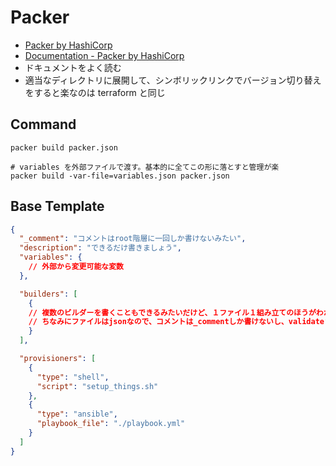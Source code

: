 # Packer

* [Packer by HashiCorp](https://www.packer.io/)
* [Documentation - Packer by HashiCorp](https://www.packer.io/docs/index.html)
* ドキュメントをよく読む
* 適当なディレクトリに展開して、シンボリックリンクでバージョン切り替えをすると楽なのは terraform と同じ

## Command

```
packer build packer.json

# variables を外部ファイルで渡す。基本的に全てこの形に落とすと管理が楽
packer build -var-file=variables.json packer.json

```

## Base Template

``` package.json
{
  "_comment": "コメントはroot階層に一回しか書けないみたい",
  "description": "できるだけ書きましょう",
  "variables": {
    // 外部から変更可能な変数
  },

  "builders": [
    {
    // 複数のビルダーを書くこともできるみたいだけど、１ファイル１組み立てのほうがわかりやすい気がする
    // ちなみにファイルはjsonなので、コメントは_commentしか書けないし、validateされるので適当な名前のキーは受け付けない
    }
  ],

  "provisioners": [
    {
      "type": "shell",
      "script": "setup_things.sh"
    },
    {
      "type": "ansible",
      "playbook_file": "./playbook.yml"
    }
  ]
}

```
